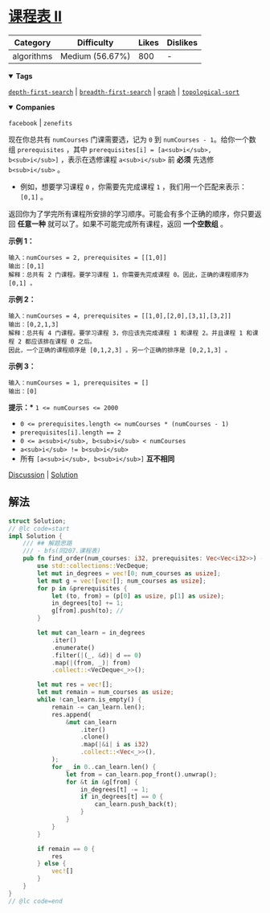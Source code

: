 # [课程表 II](https://leetcode.cn/problems/course-schedule-ii/description/ "https://leetcode.cn/problems/course-schedule-ii/description/")

| Category   | Difficulty      | Likes | Dislikes |
| ---------- | --------------- | ----- | -------- |
| algorithms | Medium (56.67%) | 800   | -        |

<details open=""><summary><strong>Tags</strong></summary>

[`depth-first-search`](https://leetcode.com/tag/depth-first-search "https://leetcode.com/tag/depth-first-search") | [`breadth-first-search`](https://leetcode.com/tag/breadth-first-search "https://leetcode.com/tag/breadth-first-search") | [`graph`](https://leetcode.com/tag/graph "https://leetcode.com/tag/graph") | [`topological-sort`](https://leetcode.com/tag/topological-sort "https://leetcode.com/tag/topological-sort")

<details open=""><summary><strong>Companies</strong></summary>

`facebook` | `zenefits`

现在你总共有 `numCourses` 门课需要选，记为 `0` 到 `numCourses - 1`。给你一个数组 `prerequisites` ，其中 `prerequisites[i] = [a<sub>i</sub>, b<sub>i</sub>]` ，表示在选修课程 `a<sub>i</sub>` 前 **必须** 先选修 `b<sub>i</sub>` 。

- 例如，想要学习课程 `0` ，你需要先完成课程 `1` ，我们用一个匹配来表示：`[0,1]` 。

返回你为了学完所有课程所安排的学习顺序。可能会有多个正确的顺序，你只要返回 **任意一种** 就可以了。如果不可能完成所有课程，返回 **一个空数组** 。

**示例 1：**

```
输入：numCourses = 2, prerequisites = [[1,0]]
输出：[0,1]
解释：总共有 2 门课程。要学习课程 1，你需要先完成课程 0。因此，正确的课程顺序为 [0,1] 。
```

**示例 2：**

```
输入：numCourses = 4, prerequisites = [[1,0],[2,0],[3,1],[3,2]]
输出：[0,2,1,3]
解释：总共有 4 门课程。要学习课程 3，你应该先完成课程 1 和课程 2。并且课程 1 和课程 2 都应该排在课程 0 之后。
因此，一个正确的课程顺序是 [0,1,2,3] 。另一个正确的排序是 [0,2,1,3] 。
```

**示例 3：**

```
输入：numCourses = 1, prerequisites = []
输出：[0]
```

**提示：\*** `1 <= numCourses <= 2000`

- `0 <= prerequisites.length <= numCourses * (numCourses - 1)`
- `prerequisites[i].length == 2`
- `0 <= a<sub>i</sub>, b<sub>i</sub> < numCourses`
- `a<sub>i</sub> != b<sub>i</sub>`
- 所有 `[a<sub>i</sub>, b<sub>i</sub>]` **互不相同**

[Discussion](https://leetcode.cn/problems/course-schedule-ii/comments/ "https://leetcode.cn/problems/course-schedule-ii/comments/") | [Solution](https://leetcode.cn/problems/course-schedule-ii/solution/ "https://leetcode.cn/problems/course-schedule-ii/solution/")

## 解法

```rust
struct Solution;
// @lc code=start
impl Solution {
    /// ## 解题思路
    /// - bfs(同207.课程表)
    pub fn find_order(num_courses: i32, prerequisites: Vec<Vec<i32>>) -> Vec<i32> {
        use std::collections::VecDeque;
        let mut in_degrees = vec![0; num_courses as usize];
        let mut g = vec![vec![]; num_courses as usize];
        for p in &prerequisites {
            let (to, from) = (p[0] as usize, p[1] as usize);
            in_degrees[to] += 1;
            g[from].push(to); //
        }

        let mut can_learn = in_degrees
            .iter()
            .enumerate()
            .filter(|(_, &d)| d == 0)
            .map(|(from, _)| from)
            .collect::<VecDeque<_>>();

        let mut res = vec![];
        let mut remain = num_courses as usize;
        while !can_learn.is_empty() {
            remain -= can_learn.len();
            res.append(
                &mut can_learn
                    .iter()
                    .clone()
                    .map(|&i| i as i32)
                    .collect::<Vec<_>>(),
            );
            for _ in 0..can_learn.len() {
                let from = can_learn.pop_front().unwrap();
                for &t in &g[from] {
                    in_degrees[t] -= 1;
                    if in_degrees[t] == 0 {
                        can_learn.push_back(t);
                    }
                }
            }
        }

        if remain == 0 {
            res
        } else {
            vec![]
        }
    }
}
// @lc code=end

```
